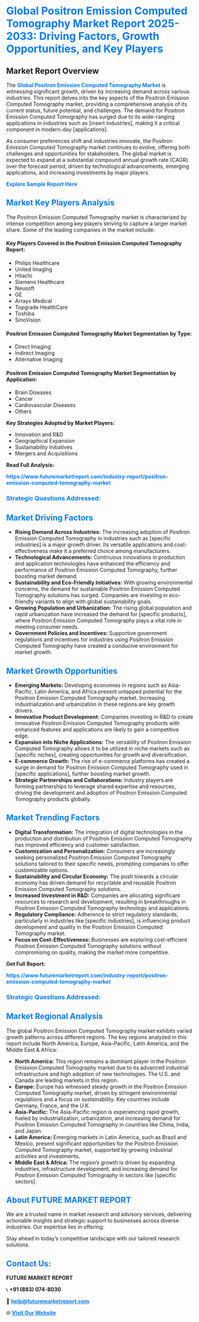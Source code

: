 <h1 style="color: #007BFF;">Global Positron Emission Computed Tomography Market Report 2025-2033: Driving Factors, Growth Opportunities, and Key Players</h1>

<section id="overview">
<h2>Market Report Overview</h2>
<p>The <a href="https://www.futuremarketreport.com/industry-report/positron-emission-computed-tomography-market" style="color: #007BFF; text-decoration: none;"><strong>Global Positron Emission Computed Tomography Market</strong></a> is witnessing significant growth, driven by increasing demand across various industries. This report delves into the key aspects of the Positron Emission Computed Tomography market, providing a comprehensive analysis of its current status, future potential, and challenges. The demand for Positron Emission Computed Tomography has surged due to its wide-ranging applications in industries such as [insert industries], making it a critical component in modern-day [applications].</p>
<p>As consumer preferences shift and industries innovate, the Positron Emission Computed Tomography market continues to evolve, offering both challenges and opportunities for stakeholders. The global market is expected to expand at a substantial compound annual growth rate (CAGR) over the forecast period, driven by technological advancements, emerging applications, and increasing investments by major players.</p>
</section>

<section id="overview">
<p><a href="https://www.futuremarketreport.com/request-sample/reportId=78536" style="color: #007BFF; text-decoration: none;"><strong>Explore Sample Report Here</strong></a></p>
</section>

<section id="key-players">
<h2 style="color: #007BFF;">Market Key Players Analysis</h2>
<p>The Positron Emission Computed Tomography market is characterized by intense competition among key players striving to capture a larger market share. Some of the leading companies in the market include:</p>
<h4>Key Players Covered in the Positron Emission Computed Tomography Report:</h4>
<ul><li>Philips Healthcare</li><li>United Imaging</li><li>Hitachi</li><li>Siemens Healthcare</li><li>Neusoft</li><li>GE</li><li>Arrays Medical</li><li>Topgrade HealthCare</li><li>Toshiba</li><li>SinoVision</li></ul>
<h4>Positron Emission Computed Tomography Market Segmentation by Type:</h4>
<ul><li>Direct Imaging</li><li>Indirect Imaging</li><li>Alternative Imaging</li></ul>

<h4>Positron Emission Computed Tomography Market Segmentation by Application:</h4>
<ul><li>Brain Diseases</li><li>Cancer</li><li>Cardiovascular Diseases</li><li>Others</li></ul>
<p><strong>Key Strategies Adopted by Market Players:</strong></p>
<ul>
<li>Innovation and R&D</li>
<li>Geographical Expansion</li>
<li>Sustainability Initiatives</li>
<li>Mergers and Acquisitions</li>
</ul>
</section>

<section>
<p><strong>Read Full Analysis: </strong></p><a href="https://www.futuremarketreport.com/industry-report/positron-emission-computed-tomography-market" style="color: #007BFF; text-decoration: none;"><strong>https://www.futuremarketreport.com/industry-report/positron-emission-computed-tomography-market</strong></a>
<h3 style="color: #007BFF;">Strategic Questions Addressed:</h3>
</section>

<section id="driving-factors">
<h2 style="color: #007BFF;">Market Driving Factors</h2>
<ul>
<li><strong>Rising Demand Across Industries:</strong> The increasing adoption of Positron Emission Computed Tomography in industries such as [specific industries] is a major growth driver. Its versatile applications and cost-effectiveness make it a preferred choice among manufacturers.</li>
<li><strong>Technological Advancements:</strong> Continuous innovations in production and application technologies have enhanced the efficiency and performance of Positron Emission Computed Tomography, further boosting market demand.</li>
<li><strong>Sustainability and Eco-Friendly Initiatives:</strong> With growing environmental concerns, the demand for sustainable Positron Emission Computed Tomography solutions has surged. Companies are investing in eco-friendly variants to align with global sustainability goals.</li>
<li><strong>Growing Population and Urbanization:</strong> The rising global population and rapid urbanization have increased the demand for [specific products], where Positron Emission Computed Tomography plays a vital role in meeting consumer needs.</li>
<li><strong>Government Policies and Incentives:</strong> Supportive government regulations and incentives for industries using Positron Emission Computed Tomography have created a conducive environment for market growth.</li>
</ul>
</section>

<section id="growth-opportunities">
<h2 style="color: #007BFF;">Market Growth Opportunities</h2>
<ul>
<li><strong>Emerging Markets:</strong> Developing economies in regions such as Asia-Pacific, Latin America, and Africa present untapped potential for the Positron Emission Computed Tomography market. Increasing industrialization and urbanization in these regions are key growth drivers.</li>
<li><strong>Innovative Product Development:</strong> Companies investing in R&D to create innovative Positron Emission Computed Tomography products with enhanced features and applications are likely to gain a competitive edge.</li>
<li><strong>Expansion into Niche Applications:</strong> The versatility of Positron Emission Computed Tomography allows it to be utilized in niche markets such as [specific niches], creating opportunities for growth and diversification.</li>
<li><strong>E-commerce Growth:</strong> The rise of e-commerce platforms has created a surge in demand for Positron Emission Computed Tomography used in [specific applications], further boosting market growth.</li>
<li><strong>Strategic Partnerships and Collaborations:</strong> Industry players are forming partnerships to leverage shared expertise and resources, driving the development and adoption of Positron Emission Computed Tomography products globally.</li>
</ul>
</section>

<section id="trending-factors">
<h2 style="color: #007BFF;">Market Trending Factors</h2>
<ul>
<li><strong>Digital Transformation:</strong> The integration of digital technologies in the production and distribution of Positron Emission Computed Tomography has improved efficiency and customer satisfaction.</li>
<li><strong>Customization and Personalization:</strong> Consumers are increasingly seeking personalized Positron Emission Computed Tomography solutions tailored to their specific needs, prompting companies to offer customizable options.</li>
<li><strong>Sustainability and Circular Economy:</strong> The push towards a circular economy has driven demand for recyclable and reusable Positron Emission Computed Tomography solutions.</li>
<li><strong>Increased Investment in R&D:</strong> Companies are allocating significant resources to research and development, resulting in breakthroughs in Positron Emission Computed Tomography technology and applications.</li>
<li><strong>Regulatory Compliance:</strong> Adherence to strict regulatory standards, particularly in industries like [specific industries], is influencing product development and quality in the Positron Emission Computed Tomography market.</li>
<li><strong>Focus on Cost-Effectiveness:</strong> Businesses are exploring cost-efficient Positron Emission Computed Tomography solutions without compromising on quality, making the market more competitive.</li>
</ul>
</section>

<section>
<p><strong>Get Full Report: </strong></p><a href="https://www.futuremarketreport.com/industry-report/positron-emission-computed-tomography-market" style="color: #007BFF; text-decoration: none;"><strong>https://www.futuremarketreport.com/industry-report/positron-emission-computed-tomography-market</strong></a>
<h3 style="color: #007BFF;">Strategic Questions Addressed:</h3>
</section>


<section id="regional-analysis">
<h2 style="color: #007BFF;">Market Regional Analysis</h2>
<p>The global Positron Emission Computed Tomography market exhibits varied growth patterns across different regions. The key regions analyzed in this report include North America, Europe, Asia-Pacific, Latin America, and the Middle East & Africa:</p>
<ul>
<li><strong>North America:</strong> This region remains a dominant player in the Positron Emission Computed Tomography market due to its advanced industrial infrastructure and high adoption of new technologies. The U.S. and Canada are leading markets in this region.</li>
<li><strong>Europe:</strong> Europe has witnessed steady growth in the Positron Emission Computed Tomography market, driven by stringent environmental regulations and a focus on sustainability. Key countries include Germany, France, and the U.K.</li>
<li><strong>Asia-Pacific:</strong> The Asia-Pacific region is experiencing rapid growth, fueled by industrialization, urbanization, and increasing demand for Positron Emission Computed Tomography in countries like China, India, and Japan.</li>
<li><strong>Latin America:</strong> Emerging markets in Latin America, such as Brazil and Mexico, present significant opportunities for the Positron Emission Computed Tomography market, supported by growing industrial activities and investments.</li>
<li><strong>Middle East & Africa:</strong> The region’s growth is driven by expanding industries, infrastructure development, and increasing demand for Positron Emission Computed Tomography in sectors like [specific sectors].</li>
</ul>
</section>

<footer>
<h2 style="color: #007BFF;">About FUTURE MARKET REPORT</h2>
<p>We are a trusted name in market research and advisory services, delivering actionable insights and strategic support to businesses across diverse industries. Our expertise lies in offering:</p>

<p>Stay ahead in today’s competitive landscape with our tailored research solutions.</p>

<h2 style="color: #007BFF;">Contact Us:</h2>
<p><strong>FUTURE MARKET REPORT</strong></p>
<p>📞 <strong>+91 (883) 074-8030</strong></p>
<p>📧 <strong><a href="mailto:help@futuremarketreport.com" style="color: #007BFF;">help@futuremarketreport.com</a></strong></p>
<p>🌐 <strong><a href="https://www.futuremarketreport.com/" style="color: #007BFF;">Visit Our Website</a></strong></p>
</footer>